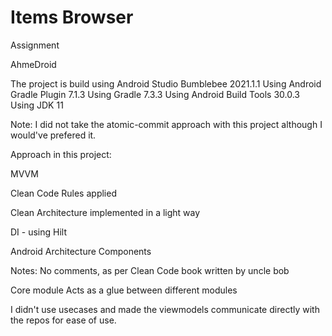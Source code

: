 # Items Browser
Assignment

AhmeDroid


The project is build using Android Studio Bumblebee 2021.1.1
Using Android Gradle Plugin 7.1.3
Using Gradle 7.3.3
Using Android Build Tools 30.0.3
Using JDK 11

Note: I did not take the atomic-commit approach with this project although I would've prefered it.

Approach in this project:

MVVM

Clean Code Rules applied

Clean Architecture implemented in a light way

DI - using Hilt

Android Architecture Components



Notes:
No comments, as per Clean Code book written by uncle bob

Core module Acts as a glue between different modules

I didn't use usecases and made the viewmodels communicate directly with the repos for ease of use.


